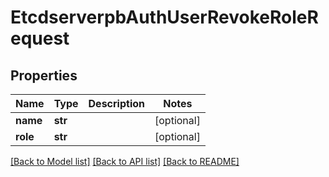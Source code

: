 # EtcdserverpbAuthUserRevokeRoleRequest

## Properties
Name | Type | Description | Notes
------------ | ------------- | ------------- | -------------
**name** | **str** |  | [optional] 
**role** | **str** |  | [optional] 

[[Back to Model list]](../README.md#documentation-for-models) [[Back to API list]](../README.md#documentation-for-api-endpoints) [[Back to README]](../README.md)


